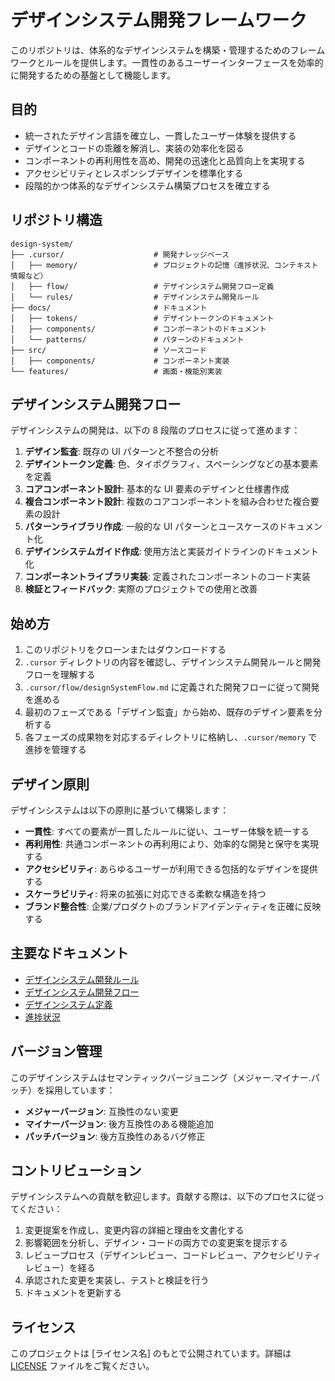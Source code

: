 # デザインシステム開発フレームワーク

このリポジトリは、体系的なデザインシステムを構築・管理するためのフレームワークとルールを提供します。一貫性のあるユーザーインターフェースを効率的に開発するための基盤として機能します。

## 目的

- 統一されたデザイン言語を確立し、一貫したユーザー体験を提供する
- デザインとコードの乖離を解消し、実装の効率化を図る
- コンポーネントの再利用性を高め、開発の迅速化と品質向上を実現する
- アクセシビリティとレスポンシブデザインを標準化する
- 段階的かつ体系的なデザインシステム構築プロセスを確立する

## リポジトリ構造

```
design-system/
├── .cursor/                    # 開発ナレッジベース
│   ├── memory/                 # プロジェクトの記憶（進捗状況、コンテキスト情報など）
│   ├── flow/                   # デザインシステム開発フロー定義
│   └── rules/                  # デザインシステム開発ルール
├── docs/                       # ドキュメント
│   ├── tokens/                 # デザイントークンのドキュメント
│   ├── components/             # コンポーネントのドキュメント
│   └── patterns/               # パターンのドキュメント
├── src/                        # ソースコード
│   ├── components/             # コンポーネント実装
└── features/                   # 画面・機能別実装
```

## デザインシステム開発フロー

デザインシステムの開発は、以下の 8 段階のプロセスに従って進めます：

1. **デザイン監査**: 既存の UI パターンと不整合の分析
2. **デザイントークン定義**: 色、タイポグラフィ、スペーシングなどの基本要素を定義
3. **コアコンポーネント設計**: 基本的な UI 要素のデザインと仕様書作成
4. **複合コンポーネント設計**: 複数のコアコンポーネントを組み合わせた複合要素の設計
5. **パターンライブラリ作成**: 一般的な UI パターンとユースケースのドキュメント化
6. **デザインシステムガイド作成**: 使用方法と実装ガイドラインのドキュメント化
7. **コンポーネントライブラリ実装**: 定義されたコンポーネントのコード実装
8. **検証とフィードバック**: 実際のプロジェクトでの使用と改善

## 始め方

1. このリポジトリをクローンまたはダウンロードする
2. `.cursor` ディレクトリの内容を確認し、デザインシステム開発ルールと開発フローを理解する
3. `.cursor/flow/designSystemFlow.md` に定義された開発フローに従って開発を進める
4. 最初のフェーズである「デザイン監査」から始め、既存のデザイン要素を分析する
5. 各フェーズの成果物を対応するディレクトリに格納し、`.cursor/memory` で進捗を管理する

## デザイン原則

デザインシステムは以下の原則に基づいて構築します：

- **一貫性**: すべての要素が一貫したルールに従い、ユーザー体験を統一する
- **再利用性**: 共通コンポーネントの再利用により、効率的な開発と保守を実現する
- **アクセシビリティ**: あらゆるユーザーが利用できる包括的なデザインを提供する
- **スケーラビリティ**: 将来の拡張に対応できる柔軟な構造を持つ
- **ブランド整合性**: 企業/プロダクトのブランドアイデンティティを正確に反映する

## 主要なドキュメント

- [デザインシステム開発ルール](./.cursorrules)
- [デザインシステム開発フロー](./.cursor/flow/designSystemFlow.md)
- [デザインシステム定義](./.cursor/rules/designSystem.md)
- [進捗状況](./.cursor/memory/progress.md)

## バージョン管理

このデザインシステムはセマンティックバージョニング（メジャー.マイナー.パッチ）を採用しています：

- **メジャーバージョン**: 互換性のない変更
- **マイナーバージョン**: 後方互換性のある機能追加
- **パッチバージョン**: 後方互換性のあるバグ修正

## コントリビューション

デザインシステムへの貢献を歓迎します。貢献する際は、以下のプロセスに従ってください：

1. 変更提案を作成し、変更内容の詳細と理由を文書化する
2. 影響範囲を分析し、デザイン・コードの両方での変更案を提示する
3. レビュープロセス（デザインレビュー、コードレビュー、アクセシビリティレビュー）を経る
4. 承認された変更を実装し、テストと検証を行う
5. ドキュメントを更新する

## ライセンス

このプロジェクトは [ライセンス名] のもとで公開されています。詳細は [LICENSE](./LICENSE) ファイルをご覧ください。
